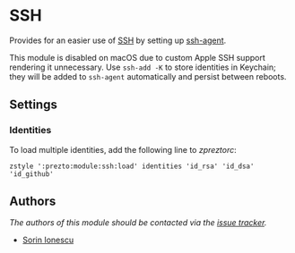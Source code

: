 SSH
===

Provides for an easier use of [SSH][1] by setting up [ssh-agent][2].

This module is disabled on macOS due to custom Apple SSH support rendering it
unnecessary. Use `ssh-add -K` to store identities in Keychain; they will be
added to `ssh-agent` automatically and persist between reboots.

Settings
--------

### Identities

To load multiple identities, add the following line to *zpreztorc*:

    zstyle ':prezto:module:ssh:load' identities 'id_rsa' 'id_dsa' 'id_github'

Authors
-------

*The authors of this module should be contacted via the [issue tracker][3].*

  - [Sorin Ionescu](https://github.com/sorin-ionescu)

[1]: http://www.openssh.com
[2]: http://www.openbsd.org/cgi-bin/man.cgi?query=ssh-agent&sektion=1
[3]: https://github.com/sorin-ionescu/prezto/issues
